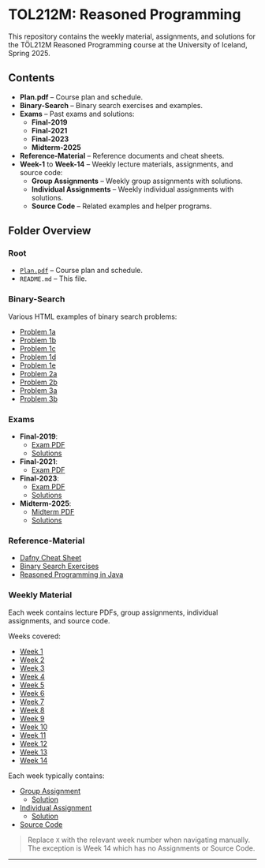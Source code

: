 # TOL212M: Reasoned Programming

This repository contains the weekly material, assignments, and solutions for the TÖL212M Reasoned Programming course at the University of Iceland, Spring 2025.

## Contents

- **Plan.pdf** – Course plan and schedule.
- **Binary-Search** – Binary search exercises and examples.
- **Exams** – Past exams and solutions:
  - **Final-2019**
  - **Final-2021**
  - **Final-2023**
  - **Midterm-2025**
- **Reference-Material** – Reference documents and cheat sheets.
- **Week-1** to **Week-14** – Weekly lecture materials, assignments, and source code:
  - **Group Assignments** – Weekly group assignments with solutions.
  - **Individual Assignments** – Weekly individual assignments with solutions.
  - **Source Code** – Related examples and helper programs.

## Folder Overview

### Root
- [`Plan.pdf`](./Plan.pdf) – Course plan and schedule.
- `README.md` – This file.

### Binary-Search
Various HTML examples of binary search problems:
- [Problem 1a](./Binary-Search/binarysearch1.html)
- [Problem 1b](./Binary-Search/binarysearch1b.html)
- [Problem 1c](./Binary-Search/binarysearch1c.html)
- [Problem 1d](./Binary-Search/binarysearch1d.html)
- [Problem 1e](./Binary-Search/binarysearch1e.html)
- [Problem 2a](./Binary-Search/binarysearch2.html)
- [Problem 2b](./Binary-Search/binarysearch2b.html)
- [Problem 3a](./Binary-Search/binarysearch3a.html)
- [Problem 3b](./Binary-Search/binarysearch3b.html)

### Exams
- **Final-2019**:
  - [Exam PDF](./Exams/Final-2019/TÖL212M%20Lokapróf%202019.pdf)
  - [Solutions](./Exams/Final-2019/Solutions/)
- **Final-2021**:
  - [Exam PDF](./Exams/Final-2021/TÖL212M%20Lokapróf%202021.pdf)
- **Final-2023**:
  - [Exam PDF](./Exams/Final-2023/TÖL212M%20Lokapróf%202023.pdf)
  - [Solutions](./Exams/Final-2023/Solutions/)
- **Midterm-2025**:
  - [Midterm PDF](./Exams/Midterm-2025/TÖL212M%20Miðmisserispróf%202025.pdf)
  - [Solutions](./Exams/Midterm-2025/Solutions/)

### Reference-Material
- [Dafny Cheat Sheet](./Reference-Material/Dafny-cheat-sheet.pdf)
- [Binary Search Exercises](./Reference-Material/Helmingunarleitaræfingar.pdf)
- [Reasoned Programming in Java](./Reference-Material/rokjava.pdf)

### Weekly Material

Each week contains lecture PDFs, group assignments, individual assignments, and source code.

Weeks covered:
- [Week 1](./Week-1/)
- [Week 2](./Week-2/)
- [Week 3](./Week-3/)
- [Week 4](./Week-4/)
- [Week 5](./Week-5/)
- [Week 6](./Week-6/)
- [Week 7](./Week-7/)
- [Week 8](./Week-8/)
- [Week 9](./Week-9/)
- [Week 10](./Week-10/)
- [Week 11](./Week-11/)
- [Week 12](./Week-12/)
- [Week 13](./Week-13/)
- [Week 14](./Week-14/)

Each week typically contains:
- [Group Assignment](./Week-X/Group-Assignment-X/)
  - [Solution](./Week-X/Group-Assignment-X/Solution/)
- [Individual Assignment](./Week-X/Individual-Assignment-X/)
  - [Solution](./Week-X/Individual-Assignment-X/Solution/)
- [Source Code](./Week-X/Source-Code/)

> Replace `X` with the relevant week number when navigating manually. The exception is Week 14 which has no Assignments or Source Code.

---

